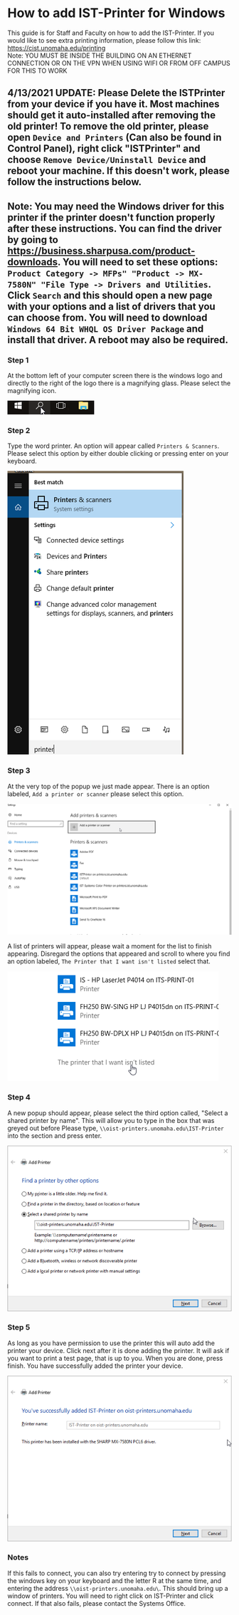 # How to add IST-Printer for Windows

This guide is for Staff and Faculty on how to add the IST-Printer. If you would like to see extra printing information, please follow this link: https://cist.unomaha.edu/printing  
Note: YOU MUST BE INSIDE THE BUILDING ON AN ETHERNET CONNECTION OR ON THE VPN WHEN USING WIFI OR FROM OFF CAMPUS FOR THIS TO WORK

## 4/13/2021 UPDATE: Please Delete the ISTPrinter from your device if you have it. Most machines should get it auto-installed after removing the old printer! To remove the old printer, please open `Device and Printers` (Can also be found in Control Panel), right click "ISTPrinter" and choose `Remove Device/Uninstall Device` and reboot your machine. If this doesn't work, please follow the instructions below.

## Note: You may need the Windows driver for this printer if the printer doesn't function properly after these instructions. You can find the driver by going to https://business.sharpusa.com/product-downloads. You will need to set these options: `Product Category -> MFPs" "Product -> MX-7580N" "File Type -> Drivers and Utilities`. Click `Search` and this should open a new page with your options and a list of drivers that you can choose from. You will need to download `Windows 64 Bit WHQL OS Driver Package` and install that driver. A reboot may also be required.

### Step 1 
At the bottom left of your computer screen there is the windows logo and directly to the right of the logo there is a magnifying glass. Please select the magnifying icon. 

![search](pictures/search.png)

### Step 2 
Type the word printer. An option will appear called `Printers & Scanners`. Please select this option by either double clicking or pressing enter on your keyboard. 

![printers](pictures/printers.png)

### Step 3
At the very top of the popup we just made appear. There is an option labeled, `Add a printer or scanner` please select this option.

![add](pictures/add.png)

A list of printers will appear, please wait a moment for the list to finish appearing. Disregard the options that appeared and scroll to where you find an option labeled, `The Printer that I want isn't listed` select that. 

![not_listed](pictures/not_listed.png)

### Step 4
A new popup should appear, please select the third option called, "Select a shared printer by name". This will allow you to type in the box that was greyed out before
Please type, `\\oist-printers.unomaha.edu\IST-Printer` into the section and press enter. 

![select](pictures/selectPrinter.png)

### Step 5
As long as you have permission to use the printer this will auto add the printer your device. Click next after it is done adding the printer. It will ask if you want to print a test page, that is up to you. When you are done, press finish. You have successfully added the printer your device.

![added](pictures/success.png)

### Notes
If this fails to connect, you can also try entering try to connect by pressing the windows key on your keyboard and the letter R at the same time, and entering the address `\\oist-printers.unomaha.edu\`. This should bring up a window of printers. You will need to right click on IST-Printer and click connect. If that also fails, please contact the Systems Office.

